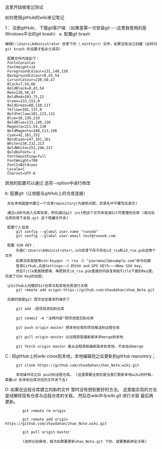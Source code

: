 这里开始做笔记测试

  如何使用gitHub的wiki来记笔记
  
 1： 注册gitHub， 下载git客户端
  （如果是第一次安装git ---这里我使用的是Windows平台的git brash）
    a. 配置git brash: 
	
	编辑C:\Users\Administrator 目录下的（.minttyrc）文件，如果没有自己创建（这样对git brash 的设置才能永久保存）
     
	 配置文件内容如下：
	 Font=Consolas
	 FontHeight=14
	 ForegroundColour=131,148,150
     BackgroundColour=0,43,54
     CursorColour=220,50,47
	 Black=7,54,66
     BoldBlack=0,43,54
     Red=220,50,47
	 BoldRed=203,75,22
	 Green=133,153,0
	 BoldGreen=88,110,117
	 Yellow=181,137,0
	 BoldYellow=101,123,131
	 Blue=38,139,210
	 BoldBlue=131,148,150
	 Magenta=211,54,130
	 BoldMagenta=108,113,196
	 Cyan=42,161,152
	 BoldCyan=147,161,161
	 White=238,232,213
	 BoldWhite=253,246,227
	 BoldAsFont=-1
	 FontSmoothing=full
	 FontWeight=700
	 FontIsBold=yes
	 Locale=C
	 Charset=UTF-8

其他的配置可以通过  选项--option中进行修改

  b: 配置git（让他能与gitHub上的仓库连接） 
    
	 先在本地磁盘中建立一个仓库repository(为避免问题，目录名中不要包含英文)
	 
	 通过cd命令进入仓库目录，然后通过git init把这个文件夹变成Git可管理的仓库 (成功后仓库目录下会有.git 这个隐藏文件夹)
	 
	 配置个人信息
		 git config --global user.name "runoob"
         git config --global user.email test@runoob.com
	 
	 配置 SSH KEY：
	     先看C:\Users\Administrator\.ssh目录下存不存在id_rsa和id_rsa.pub这两个文件
		 如果没有就使用ssh-keygen -t rsa -C "youremail@example.com"命令创建
		 登录Github,点进Settings——》的SSH and GPG KEYS———》New SSH key，
		 然后Title里面随便填，再把刚才id_rsa.pub里面的内容复制到Title下面的Key里。完成了SSH Key的加密。
	 
	 让Github上创建好Git仓库与和本地仓库进行关联
		 git remote add origin https://github.com/zhaodahan/zhao_Note.git
		 
	 后面的就是git 提交这些基本的操作了
	 
         git add .把项目添加到仓库
		 
		 git commit -m "注释内容"把项目提交到仓库
		 
		 git push origin master 把本地仓库的项目推送到远程仓库
		 
		 git pull origin master 从远程获取最新版本并merge到本地
		 
		 git fetch origin master 是从远程获取最新版本到本地，不会自动merge
		 
  
  C : 将gitHub上的wiki clone到本地，本地编辑完之后更新到gitHub repository；
       
         git clone https://github.com/zhaodahan/zhao_Note.wiki.git
          
		 本地操作完之后 push到远程仓库。 (这里需要注意的是当我们更新本地wiki的时候，需要cd 到本地仓库对应的文件夹下去)
  
  
  D: 如果在远程仓库建立的新的文件
			暂时没有想到更好的方法。
		    这里能实现的方法是线解除现有仓库与远程仓库的关联。
			然后在wiki中与wiki.git 进行关联
			最后再更新。
			
			git remote rm origin
			
			git remote add origin https://github.com/zhaodahan/zhao_Note.wiki.git
			
			git pull origin master

			(这样比较麻烦，每次如果要更新zhao_Note.git 下的，就要重新绑定关联)
  
  
  
  
  
  
  
  
  
  
  
  
  
  
  
  
  
  
  
  
  
  
